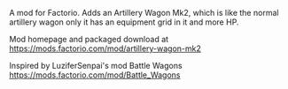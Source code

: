 A mod for Factorio.  Adds an Artillery Wagon Mk2, which is like the normal artillery wagon only it has an equipment grid in it and more HP.  

Mod homepage and packaged download at https://mods.factorio.com/mod/artillery-wagon-mk2

Inspired by LuziferSenpai's mod Battle Wagons https://mods.factorio.com/mod/Battle_Wagons